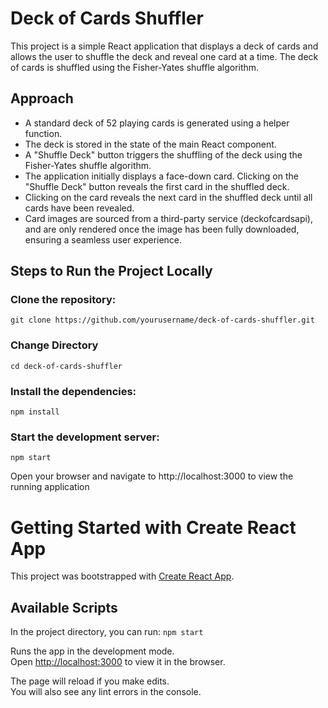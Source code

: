 # Deck of Cards Shuffler

This project is a simple React application that displays a deck of cards and allows the user to shuffle the deck and reveal one card at a time. The deck of cards is shuffled using the Fisher-Yates shuffle algorithm.

## Approach

- A standard deck of 52 playing cards is generated using a helper function.
- The deck is stored in the state of the main React component.
- A "Shuffle Deck" button triggers the shuffling of the deck using the Fisher-Yates shuffle algorithm.
- The application initially displays a face-down card. Clicking on the "Shuffle Deck" button reveals the first card in the shuffled deck.
- Clicking on the card reveals the next card in the shuffled deck until all cards have been revealed.
- Card images are sourced from a third-party service (deckofcardsapi), and are only rendered once the image has been fully downloaded, ensuring a seamless user experience.

## Steps to Run the Project Locally

### Clone the repository:

`git clone https://github.com/yourusername/deck-of-cards-shuffler.git`

### Change Directory

`cd deck-of-cards-shuffler`

### Install the dependencies:

`npm install`

### Start the development server:

`npm start`

Open your browser and navigate to http://localhost:3000 to view the running application

# Getting Started with Create React App

This project was bootstrapped with [Create React App](https://github.com/facebook/create-react-app).

## Available Scripts

In the project directory, you can run:
`npm start`

Runs the app in the development mode.\
Open [http://localhost:3000](http://localhost:3000) to view it in the browser.

The page will reload if you make edits.\
You will also see any lint errors in the console.
